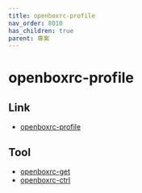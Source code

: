 ```yaml
---
title: openboxrc-profile
nav_order: 8010
has_children: true
parent: 專案
---
```


# openboxrc-profile


## Link

* [openboxrc-profile](https://github.com/samwhelp/note-about-openbox/tree/gh-pages/_demo/project/openboxrc-profile)


## Tool

* [openboxrc-get](openboxrc-get)
* [openboxrc-ctrl](openboxrc-ctrl)
